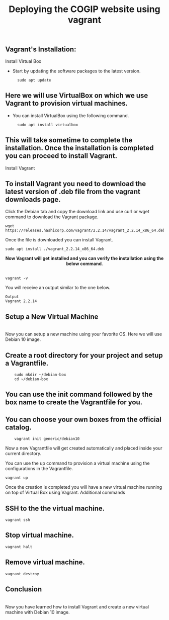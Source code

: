 # <center>Deploying the COGIP website using vagrant</center><br>
## Vagrant's Installation:

Install Virtual Box

- Start by updating the software packages to the latest version.

        sudo apt update

## Here we will use VirtualBox on which we use Vagrant to provision virtual machines.

- You can install VirtualBox using the following command.<br>

        sudo apt install virtualbox

## This will take sometime to complete the installation. Once the installation is completed you can proceed to install Vagrant.<br>
Install Vagrant

## To install Vagrant you need to download the latest version of .deb file from the vagrant downloads page.

Click the Debian tab and copy the download link and use curl or wget command to download the Vagrant package.

    wget https://releases.hashicorp.com/vagrant/2.2.14/vagrant_2.2.14_x86_64.deb

Once the file is downloaded you can install Vagrant.

    sudo apt install ./vagrant_2.2.14_x86_64.deb

<center><b>Now Vagrant will get installed and you can verify the installation using the below command</b>.</center><br>

    vagrant -v

You will receive an output similar to the one below.

    Output
    Vagrant 2.2.14

## Setup a New Virtual Machine
<br>
Now you can setup a new machine using your favorite OS. Here we will use Debian 10 image.

## Create a root directory for your project and setup a Vagrantfile.

        sudo mkdir ~/debian-box
        cd ~/debian-box

## You can use the init command followed by the box name to create the Vagrantfile for you.

## You can choose your own boxes from the official catalog.

        vagrant init generic/debian10

Now a new Vagrantfile will get created automatically and placed inside your current directory.

You can use the up command to provision a virtual machine using the configurations in the Vagrantfile.

    vagrant up

Once the creation is completed you will have a new virtual machine running on top of Virtual Box using Vagrant.
Additional commands

## SSH to the the virtual machine.

    vagrant ssh

## Stop virtual machine.

    vagrant halt

## Remove virtual machine.

    vagrant destroy

## Conclusion
<br>
Now you have learned how to install Vagrant and create a new virtual machine with Debian 10 image.

